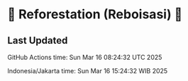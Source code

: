 
# 🌳 Reforestation (Reboisasi) 🌲

## Last Updated

GitHub Actions time: Sun Mar 16 08:24:32 UTC 2025

Indonesia/Jakarta time: Sun Mar 16 15:24:32 WIB 2025
